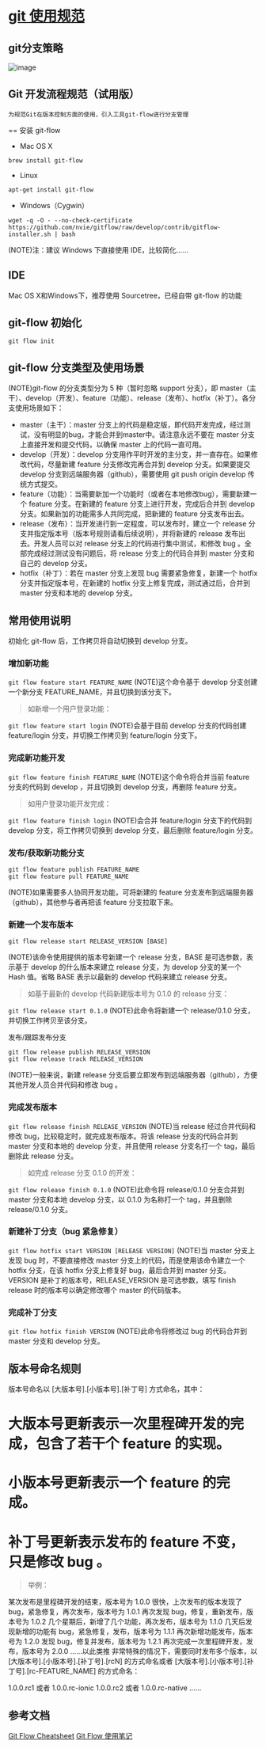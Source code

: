 # [git 使用规范](https://github.com/zkpgds/blog/issues/5)

## git分支策略
![image](https://user-images.githubusercontent.com/3361961/183578049-255fb33f-c4e2-44fa-865c-295fb91ecc96.png)

## Git 开发流程规范（试用版）

```为规范Git在版本控制方面的使用，引入工具git-flow进行分支管理```

== 安装 git-flow

- Mac OS X

```brew install git-flow```

- Linux

```apt-get install git-flow```

- Windows（Cygwin）

```wget -q -O - --no-check-certificate https://github.com/nvie/gitflow/raw/develop/contrib/gitflow-installer.sh | bash```

(NOTE)注：建议 Windows 下直接使用 IDE，比较简化……

## IDE

Mac OS X和Windows下，推荐使用 Sourcetree，已经自带 git-flow 的功能

## git-flow 初始化

```git flow init```
## git-flow 分支类型及使用场景

(NOTE)git-flow 的分支类型分为 5 种（暂时忽略 support 分支），即 master（主干）、develop（开发）、feature（功能）、release（发布）、hotfix（补丁）。各分支使用场景如下：

- master（主干）：master 分支上的代码是稳定版，即代码开发完成，经过测试，没有明显的bug，才能合并到master中。请注意永远不要在 master 分支上直接开发和提交代码，以确保 master 上的代码一直可用。
- develop（开发）：develop 分支用作平时开发的主分支，并一直存在。如果修改代码，尽量新建 feature 分支修改完再合并到 develop 分支。如果要提交 develop 分支到远端服务器（github），需要使用 git push origin develop 传统方式提交。
- feature（功能）：当需要新加一个功能时（或者在本地修改bug），需要新建一个 feature 分支。在新建的 feature 分支上进行开发，完成后合并到 develop 分支。如果新加的功能需多人共同完成，把新建的 feature 分支发布出去。
- release（发布）：当开发进行到一定程度，可以发布时，建立一个 release 分支并指定版本号（版本号规则请看后续说明），并将新建的 release 发布出去。开发人员可以对 release 分支上的代码进行集中测试，和修改 bug 。全部完成经过测试没有问题后，将 release 分支上的代码合并到 master 分支和自己的 develop 分支。
- hotfix（补丁）：若在 master 分支上发现 bug 需要紧急修复，新建一个 hotfix 分支并指定版本号，在新建的 hotfix 分支上修复完成，测试通过后，合并到 master 分支和本地的 develop 分支。

## 常用使用说明

初始化 git-flow 后，工作拷贝将自动切换到 develop 分支。

### 增加新功能

```git flow feature start FEATURE_NAME```
(NOTE)这个命令基于 develop 分支创建一个新分支 FEATURE_NAME，并且切换到该分支下。

> 如新增一个用户登录功能：

```git flow feature start login```
(NOTE)会基于目前 develop 分支的代码创建 feature/login 分支，并切换工作拷贝到 feature/login 分支下。

### 完成新功能开发

```git flow feature finish FEATURE_NAME```
(NOTE)这个命令将合并当前 feature 分支的代码到 develop ，并且切换到 develop 分支，再删除 feature 分支。

> 如用户登录功能开发完成：

```git flow feature finish login```
(NOTE)会合并 feature/login 分支下的代码到 develop 分支，将工作拷贝切换到 develop 分支，最后删除 feature/login 分支。

### 发布/获取新功能分支

```
git flow feature publish FEATURE_NAME
git flow feature pull FEATURE_NAME
```
(NOTE)如果需要多人协同开发功能，可将新建的 feature 分支发布到远端服务器（github），其他参与者再把该 feature 分支拉取下来。

### 新建一个发布版本

```
git flow release start RELEASE_VERSION [BASE]
```
(NOTE)该命令使用提供的版本号新建一个 release 分支，BASE 是可选参数，表示基于 develop 的什么版本来建立 release 分支，为 develop 分支的某一个 Hash 值。省略 BASE 表示以最新的 develop 代码来建立 release 分支。

> 如基于最新的 develop 代码新建版本号为 0.1.0 的 release 分支：

```git flow release start 0.1.0```
(NOTE)此命令将新建一个 release/0.1.0 分支，并切换工作拷贝至该分支。

发布/跟踪发布分支
```
git flow release publish RELEASE_VERSION
git flow release track RELEASE_VERSION
```
(NOTE)一般来说，新建 release 分支后要立即发布到远端服务器（github），方便其他开发人员合并代码和修改 bug 。

### 完成发布版本

```git flow release finish RELEASE_VERSION```
(NOTE)当 release 经过合并代码和修改 bug，比较稳定时，就完成发布版本。将该 release 分支的代码合并到 master 分支和本地的 develop 分支，并且使用 release 分支名打一个 tag，最后删除此 release 分支。

> 如完成 release 分支 0.1.0 的开发：

```git flow release finish 0.1.0```
(NOTE)此命令将 release/0.1.0 分支合并到 master 分支和本地 develop 分支，以 0.1.0 为名称打一个 tag，并且删除 release/0.1.0 分支。

### 新建补丁分支（bug 紧急修复）

```git flow hotfix start VERSION [RELEASE VERSION]```
(NOTE)当 master 分支上发现 bug 时，不要直接修改 master 分支上的代码，而是使用该命令建立一个 hotfix 分支，在该 hotfix 分支上修复好 bug，最后合并到 master 分支。VERSION 是补丁的版本号，RELEASE_VERSION 是可选参数，填写 finish release 时的版本号以确定修改哪个 master 的代码版本。

### 完成补丁分支

```git flow hotfix finish VERSION```
(NOTE)此命令将修改过 bug 的代码合并到 master 分支和 develop 分支。

## 版本号命名规则

版本号命名以 [大版本号].[小版本号].[补丁号] 方式命名，其中：

# 大版本号更新表示一次里程碑开发的完成，包含了若干个 feature 的实现。
# 小版本号更新表示一个 feature 的完成。
# 补丁号更新表示发布的 feature 不变，只是修改 bug 。

> 举例：

某次发布是里程碑开发的结束，版本号为 1.0.0
很快，上次发布的版本发现了 bug，紧急修复，再次发布，版本号为 1.0.1
再次发现 bug，修复，重新发布，版本号为 1.0.2
几个星期后，新增了几个功能，再次发布，版本号为 1.1.0
几天后发现新增的功能有 bug，紧急修复，发布，版本号为 1.1.1
再次新增功能发布，版本号为 1.2.0
发现 bug，修复并发布，版本号为 1.2.1
再次完成一次里程碑开发，发布，版本号为 2.0.0
……以此类推
非常特殊的情况下，需要同时发布多个版本，以 [大版本号].[小版本号].[补丁号].[rcN] 的方式命名或者 [大版本号].[小版本号].[补丁号].[rc-FEATURE_NAME] 的方式命名：

1.0.0.rc1 或者 1.0.0.rc-ionic
1.0.0.rc2 或者 1.0.0.rc-native
……

## 参考文档
[Git Flow Cheatsheet](http://danielkummer.github.io/git-flow-cheatsheet/index.zh_CN.html)
[Git Flow 使用笔记](http://fann.im/blog/2012/03/12/git-flow-notes/)